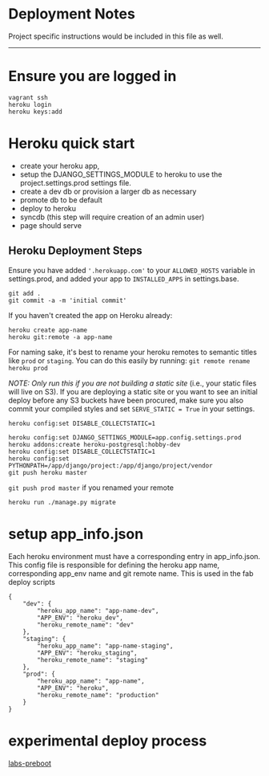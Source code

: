 # Deployment Notes



Project specific instructions would be included in this file as well.

-----

# Ensure you are logged in
```
vagrant ssh
heroku login
heroku keys:add
```

# Heroku quick start
- create your heroku app,
- setup the DJANGO_SETTINGS_MODULE to heroku to use the project.settings.prod settings file.
- create a dev db or provision a larger db as necessary
- promote db to be default
- deploy to heroku
- syncdb (this step will require creation of an admin user)
- page should serve


## Heroku Deployment Steps
Ensure you have added `'.herokuapp.com'` to your `ALLOWED_HOSTS` variable in settings.prod, and added your app to `INSTALLED_APPS` in settings.base.
```
git add .
git commit -a -m 'initial commit'
```
If you haven't created the app on Heroku already:
```
heroku create app-name
heroku git:remote -a app-name
```
For naming sake, it's best to rename your heroku remotes to semantic titles like `prod` or `staging`. You can do this easily by running: `git remote rename heroku prod`

*NOTE: Only run this if you are not building a static site* (i.e., your static files will live on S3). If you are deploying a static site or you want to see an initial deploy before any S3 buckets have been procured, make sure you also commit your compiled styles and set `SERVE_STATIC = True` in your settings.
```
heroku config:set DISABLE_COLLECTSTATIC=1
```

```
heroku config:set DJANGO_SETTINGS_MODULE=app.config.settings.prod
heroku addons:create heroku-postgresql:hobby-dev
heroku config:set DISABLE_COLLECTSTATIC=1
heroku config:set PYTHONPATH=/app/django/project:/app/django/project/vendor
git push heroku master
```
`git push prod master` if you renamed your remote
```
heroku run ./manage.py migrate
```


# setup app_info.json
Each heroku environment must have a corresponding entry in app_info.json.  This config file is responsible for defining the heroku app name, corresponding app_env name and git remote name.  This is used in the fab deploy scripts

```
{
	"dev": {
		"heroku_app_name": "app-name-dev",
		"APP_ENV": "heroku_dev",
		"heroku_remote_name": "dev"
	},
	"staging": {
		"heroku_app_name": "app-name-staging",
		"APP_ENV": "heroku_staging",
		"heroku_remote_name": "staging"
	},
	"prod": {
		"heroku_app_name": "app-name",
		"APP_ENV": "heroku",
		"heroku_remote_name": "production"
	}
}
```

# experimental deploy process
[labs-preboot](https://devcenter.heroku.com/articles/labs-preboot/)
